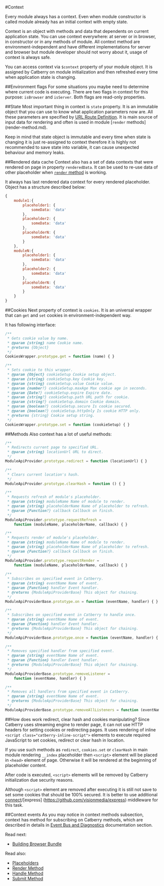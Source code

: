 #Context

Every module always has a context. Even when module constructor is called 
module already has an initial context with empty state.

Context is an object with methods and data that dependents on current 
application state. You can use context everywhere: at server or in browser, in
constructor or in any methods of module. All context method are 
environment-independent and have different implementations for 
server and browser but module developer should not worry about it, usage of 
context is always safe.

You can access context via `$context` property of your module object. It is
assigned by Catberry on module initialization and then refreshed every time
when application state is changing.

##Environment flags
For some situations you maybe need to determine where current code is executing.
There are two flags in context for this purpose: `isBrowser` and `isServer`. Both flags are read-only properties.

##State
Most important thing in context is `state` property. It is an immutable 
object that you can use to know what application parameters now are. 
All these parameters are specified by 
[URL Route Definition](../routing/url-route-definition.md). It is main source 
of input data for rendering and often is used in module [`render` methods]
(render-method.md).

Keep in mind that state object is immutable and every time when state is changing it
is just re-assigned to context therefore it is highly not recommended 
to save state into variable, it can cause unexpected behaviour and memory leaks.

##Rendered data cache
Context also has a set of data contexts that were rendered on page in property
`renderedData`. It can be used to re-use data of other placeholder when 
[`render` method](render-method.md) is working.

It always has last rendered data context for every rendered placeholder. Object
has a structure described below:

```javascript
{
	module1:{
		placeholder1: {
			someData: 'data'
		},
		placeholder2: {
			someData: 'data'
		},
		placeholderN: {
			someData: 'data'
		}
	},
	moduleN:{
		placeholder1: {
			someData: 'data'
		},
		placeholder2: {
			someData: 'data'
		},
		placeholderN: {
			someData: 'data'
		}
	}
}
```

##Cookies
Next property of context is `cookies`. It is an universal wrapper that can `get`
and `set` cookies in environment-independent way.

It has following interface:

```javascript
/**
 * Gets cookie value by name.
 * @param {string} name Cookie name.
 * @returns {Object}
 */
CookiesWrapper.prototype.get = function (name) { }

/**
 * Sets cookie to this wrapper.
 * @param {Object} cookieSetup Cookie setup object.
 * @param {string} cookieSetup.key Cookie key.
 * @param {string} cookieSetup.value Cookie value.
 * @param {number?} cookieSetup.maxAge Max cookie age in seconds.
 * @param {Date?} cookieSetup.expire Expire date.
 * @param {string?} cookieSetup.path URL path for cookie.
 * @param {string?} cookieSetup.domain Cookie domain.
 * @param {boolean?} cookieSetup.secure Is cookie secured.
 * @param {boolean?} cookieSetup.httpOnly Is cookie HTTP only.
 * @returns {string} Cookie setup string.
 */
CookiesWrapper.prototype.set = function (cookieSetup) { }
```

##Methods
Also context has a lot of useful methods:

```javascript
/**
 * Redirects current page to specified URL.
 * @param {string} locationUrl URL to direct.
 */
ModuleApiProvider.prototype.redirect = function (locationUrl) { }

/**
 * Clears current location's hash.
 */
ModuleApiProvider.prototype.clearHash = function () { }

/**
 * Requests refresh of module's placeholder.
 * @param {string} moduleName Name of module to render.
 * @param {string} placeholderName Name of placeholder to refresh.
 * @param {Function?} callback Callback on finish.
 */
ModuleApiProvider.prototype.requestRefresh =
	function (moduleName, placeholderName, callback) { }

/**
 * Requests render of module's placeholder.
 * @param {string} moduleName Name of module to render.
 * @param {string} placeholderName Name of placeholder to refresh.
 * @param {Function?} callback Callback on finish.
 */
ModuleApiProvider.prototype.requestRender =
	function (moduleName, placeholderName, callback) { }
	
/**
 * Subscribes on specified event in Catberry.
 * @param {string} eventName Name of event.
 * @param {Function} handler Event handler.
 * @returns {ModuleApiProviderBase} This object for chaining.
 */
ModuleApiProviderBase.prototype.on = function (eventName, handler) { }

/**
 * Subscribes on specified event in Catberry to handle once.
 * @param {string} eventName Name of event.
 * @param {Function} handler Event handler.
 * @returns {ModuleApiProviderBase} This object for chaining.
 */
ModuleApiProviderBase.prototype.once = function (eventName, handler) { }

/**
 * Removes specified handler from specified event.
 * @param {string} eventName Name of event.
 * @param {Function} handler Event handler.
 * @returns {ModuleApiProviderBase} This object for chaining.
 */
ModuleApiProviderBase.prototype.removeListener = 
	function (eventName, handler) { }

/**
 * Removes all handlers from specified event in Catberry.
 * @param {string} eventName Name of event.
 * @returns {ModuleApiProviderBase} This object for chaining.
 */
ModuleApiProviderBase.prototype.removeAllListeners = function (eventName) { }
```

##How does work redirect, clear hash and cookies manipulating?
Since Catberry uses streaming engine to render page, it can not use HTTP headers
for setting cookies or redirecting pages. It uses rendering of inline 
`<script class="catberry-inline-script">` elements to execute required 
JavaScript to set cookies, redirect or clear hash in location.

If you use such methods as `redirect`, `cookies.set` or `clearHash` in main 
module rendering `__index` placeholder then `<script>` element will be placed in
`<head>` element of page. Otherwise it will be rendered at the beginning of
placeholder content.

After code is executed, `<script>` elements will be removed by Catberry 
initialization due security reasons.

Although `<script>` element are removed after executing it is still not save to
set some cookies that should be 100% secured. It is better to use additional
[connect](https://github.com/senchalabs/connect)/[express]
(https://github.com/visionmedia/express) middleware for this task.

##Context events
As you may notice in context methods subsection, context has method for 
subscribing on Catberry methods, which are described in details in 
[Event Bus and Diagnostics](../event-bus-and-diagnostics.md) 
documentation section.

Read next:

* [Building Browser Bundle](../building-browser-bundle.md)

Read also:

* [Placeholders](placeholders.md)
* [Render Method](render-method.md)
* [Handle Method](handle-method.md)
* [Submit Method](submit-method.md)